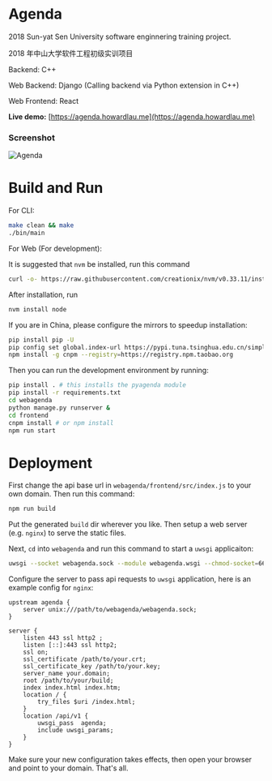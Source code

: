 # Agenda

2018 Sun-yat Sen University software enginnering training project.

2018 年中山大学软件工程初级实训项目

Backend: C++

Web Backend: Django (Calling backend via Python extension in C++)

Web Frontend: React

**Live demo:** [https://agenda.howardlau.me](https://agenda.howardlau.me)

### Screenshot
![Agenda](https://howardlau.me/wp-content/uploads/2018/11/Screenshot_20181117_151936.png)

# Build and Run

For CLI: 
```bash
make clean && make
./bin/main
```

For Web (For development):

It is suggested that `nvm` be installed, run this command
```bash
curl -o- https://raw.githubusercontent.com/creationix/nvm/v0.33.11/install.sh | bash
```

After installation, run
```bash
nvm install node
```

If you are in China, please configure the mirrors to speedup installation: 
```bash
pip install pip -U
pip config set global.index-url https://pypi.tuna.tsinghua.edu.cn/simple
npm install -g cnpm --registry=https://registry.npm.taobao.org
``` 
Then you can run the development environment by running:
```bash
pip install . # this installs the pyagenda module
pip install -r requirements.txt
cd webagenda
python manage.py runserver &
cd frontend
cnpm install # or npm install
npm run start
```

# Deployment

First change the api base url in `webagenda/frontend/src/index.js` to your own domain. Then run this command:

```bash
npm run build
```

Put the generated `build` dir wherever you like. Then setup a web server (e.g. `nginx`) to serve the static files.

Next, `cd` into `webagenda` and run this command to start a `uwsgi` applicaiton:

```bash
uwsgi --socket webagenda.sock --module webagenda.wsgi --chmod-socket=666 & 
```

Configure the server to pass api requests to `uwsgi` application, here is an example config for `nginx`:

```nginx
upstream agenda {
    server unix:///path/to/webagenda/webagenda.sock;
}

server {
    listen 443 ssl http2 ;
    listen [::]:443 ssl http2;
    ssl on;
    ssl_certificate /path/to/your.crt;
    ssl_certificate_key /path/to/your.key;
    server_name your.domain;
    root /path/to/your/build;
    index index.html index.htm;
    location / {
        try_files $uri /index.html;
    }
    location /api/v1 {
        uwsgi_pass  agenda;
        include uwsgi_params;
    }
}
```

Make sure your new configuration takes effects, then open your browser and point to your domain. That's all.
